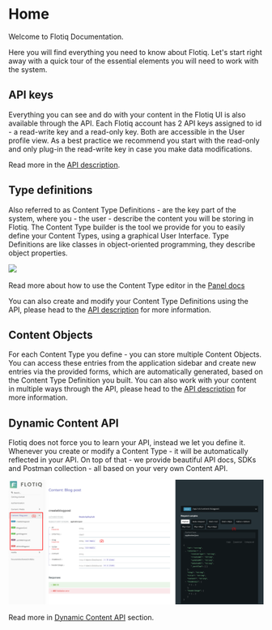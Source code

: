 # Home

Welcome to Flotiq Documentation.

Here you will find everything you need to know about Flotiq.
Let's start right away with a quick tour of the essential elements you will need to work with the system.

## API keys

Everything you can see and do with your content in the Flotiq UI is also available through the API. Each Flotiq account has 2 API keys assigned to id - a read-write key and a read-only key. Both are accessible in the User profile view. As a best practice we recommend you start with the read-only and only plug-in the read-write key in case you make data modifications.

Read more in the [API description](API/index.md).

## Type definitions

Also referred to as Content Type Definitions - are the key part of the system, where you - the user - describe the content you will be storing in Flotiq. The Content Type builder is the tool we provide for you to easily define your Content Types, using a graphical User Interface. Type Definitions are like classes in object-oriented programming, they describe object properties. 

![](panel/images/edit-content-type-definitions.png)

Read more about how to use the Content Type editor in the [Panel docs](panel/content-types)

You can also create and modify your Content Type Definitions using the API, please head to the [API description](API/index.md) for more information.



## Content Objects

For each Content Type you define - you can store multiple Content Objects. You can access these entries from the application sidebar and create new entries via the provided forms, which are automatically generated, based on the Content Type Definition you built. You can also work with your content in multiple ways through the API, please head to the [API description](API/index.md) for more information.

## Dynamic Content API

Flotiq does not force you to learn your API, instead we let you define it. Whenever you create or modify a Content Type - it will be automatically reflected in your API. On top of that - we provide beautiful API docs, SDKs and Postman collection - all based on your very own Content API. 

![](API/images/dynamic-content-api-docs.png)

Read more in [Dynamic Content API](API/dynamic-content-api) section.